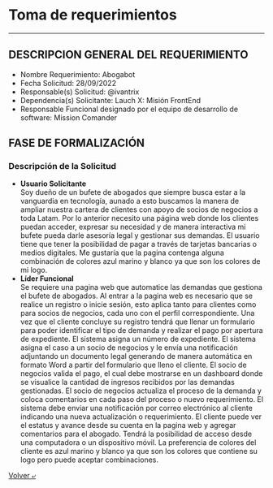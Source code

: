 # Toma de requerimientos
---
## DESCRIPCION GENERAL DEL REQUERIMIENTO
- Nombre Requerimiento: Abogabot
- Fecha Solicitud: 28/09/2022
- Responsable(s) Solicitud: @ivantrix
- Dependencia(s) Solicitante: Lauch X: Misión FrontEnd
- Responsable Funcional designado por el equipo de desarrollo de software: Mission Comander
## FASE DE FORMALIZACIÓN
### Descripción de la Solicitud
- **Usuario Solicitante**  
Soy dueño de un bufete de abogados que siempre busca estar a la vanguardia en tecnología, aunado a esto buscamos la manera de ampliar nuestra cartera de clientes con apoyo de socios de negocios a toda Latam.
Por lo anterior necesito una página web donde los clientes puedan acceder, expresar su necesidad y de manera interactiva mi bufete pueda darle asesoría legal y gestionar sus demandas. El usuario tiene que tener la posibilidad de pagar a través de tarjetas bancarias o medios digitales.
Me gustaría que la pagina contenga alguna combinación de colores azul marino y blanco ya que son los colores de mi logo.
- **Líder Funcional**  
Se requiere una pagina web que automatice las demandas que gestiona el bufete de abogados.
Al entrar a la pagina web es necesario que se realice un registro o inicie sesión, esto aplica tanto para clientes como para socios de negocios, cada uno con el perfil correspondiente.
Una vez que el cliente concluye su registro tendrá que llenar un formulario para poder identificar el tipo de demanda y realizar el pago por apertura de expediente. El sistema asigna un número de expediente.
El sistema asigna el caso a un socio de negocios y le envía una notificación adjuntando un documento legal generando de manera automática en formato Word a partir del formulario que lleno el cliente.
El socio de negocios valida el pago, el cual debe mostrarse en un dashboard donde se visualice la cantidad de ingresos recibidos por las demandas gestionadas.
El socio de negocios actualiza el proceso de la demanda y coloca comentarios en cada paso del proceso o nuevo requerimiento.
El sistema debe enviar una notificación por correo electrónico al cliente indicando una nueva actualización o requerimiento.
El cliente puede ver el estatus y avance desde su cuenta en la pagina web y agregar comentarios para el abogado. Tendrá la posibilidad de acceso desde una computadora o un dispositivo móvil.
La preferencia de colores del cliente es azul marino y blanco ya que son los colores que contiene su logo pero puede aceptar combinaciones.

[Volver &ldca;](/README.md "Regresar a página principal")
